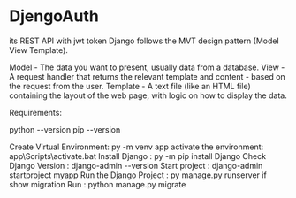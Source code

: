# DjengoAuth
its REST API with jwt token 
Django follows the MVT design pattern (Model View Template).

Model - The data you want to present, usually data from a database.
View - A request handler that returns the relevant template and content - based on the request from the user.
Template - A text file (like an HTML file) containing the layout of the web page, with logic on how to display the data.

Requirements:

python --version
pip --version

Create Virtual Environment: py -m venv app
activate the environment: app\Scripts\activate.bat
Install Django : py -m pip install Django
Check Django Version : django-admin --version
Start project : django-admin startproject myapp
Run the Django Project : py manage.py runserver
if show migration Run : python manage.py migrate
